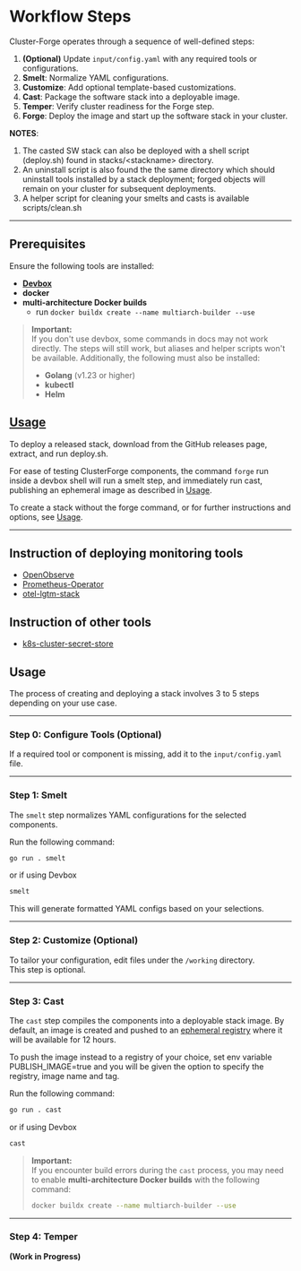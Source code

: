 # Workflow Steps

Cluster-Forge operates through a sequence of well-defined steps:

1. **(Optional)** Update `input/config.yaml` with any required tools or configurations.  
2. **Smelt**: Normalize YAML configurations.  
3. **Customize**: Add optional template-based customizations.  
4. **Cast**: Package the software stack into a deployable image.  
5. **Temper**: Verify cluster readiness for the Forge step.  
6. **Forge**: Deploy the image and start up the software stack in your cluster.  

**NOTES**: 

1. The casted SW stack can also be deployed with a shell script (deploy.sh) found in stacks/\<stackname\> directory.
2. An uninstall script is also found the the same directory which should uninstall tools installed by a stack deployment; forged objects will remain on your cluster for subsequent deployments. 
3. A helper script for cleaning your smelts and casts is available scripts/clean.sh

---

## Prerequisites

Ensure the following tools are installed:

- **[Devbox](docs/DEVBOX.md)** 
- **docker**
- **multi-architecture Docker builds**
  - run `docker buildx create --name multiarch-builder --use`

> **Important:**  
> If you don't use devbox, some commands in docs may not work directly. The steps will still work, but aliases and helper scripts won't be available. 
> Additionally, the following must also be installed:
> - **Golang** (v1.23 or higher)  
> - **kubectl**  
> - **Helm**  


## [Usage](docs/usage.md)

To deploy a released stack, download from the GitHub releases page, extract, and run deploy.sh.

For ease of testing ClusterForge components, the command ```forge``` run inside a devbox shell will run a smelt step, and immediately run cast, publishing an ephemeral image as described in [Usage](docs/usage.md).

To create a stack without the forge command, or for further instructions and options, see [Usage](docs/usage.md).


---
## Instruction of deploying monitoring tools
- [OpenObserve](input/openobserve/README.md)
- [Prometheus-Operator](input/kube-prometheus-stack/README.md)
- [otel-lgtm-stack](input/otel-lgtm-stack/README.md)

## Instruction of other tools
- [k8s-cluster-secret-store](input/k8s-cluster-secret-store/README.md)


## Usage

The process of creating and deploying a stack involves 3 to 5 steps depending on your use case.

---

### Step 0: Configure Tools (Optional)

If a required tool or component is missing, add it to the `input/config.yaml` file.

---

### Step 1: Smelt

The `smelt` step normalizes YAML configurations for the selected components.

Run the following command:

```sh
go run . smelt
```
or if using Devbox
```sh
smelt
```

This will generate formatted YAML configs based on your selections.


---

### Step 2: Customize (Optional)

To tailor your configuration, edit files under the `/working` directory.  
This step is optional.

---

### Step 3: Cast

The `cast` step compiles the components into a deployable stack image. By default, an image is created and pushed to an [ephemeral registry](ttl.sh) where it will be available for 12 hours. 

To push the image instead to a registry of your choice, set env variable PUBLISH_IMAGE=true and you will be given the option to specify the registry, image name and tag. 

Run the following command:

```sh
go run . cast
```
or if using Devbox
```sh
cast
```

> **Important:**  
> If you encounter build errors during the `cast` process, you may need to enable **multi-architecture Docker builds** with the following command:
> ```sh
> docker buildx create --name multiarch-builder --use
> ```


---

### Step 4: Temper

**(Work in Progress)**  

